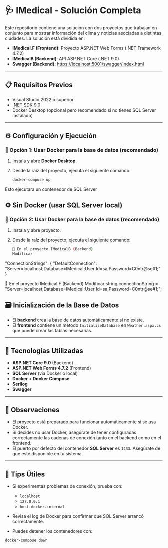 # 🩺 IMedical - Solución Completa

Este repositorio contiene una solución con dos proyectos que trabajan en conjunto para mostrar información del clima y noticias asociadas a distintas ciudades. La solución está dividida en:

- **IMedical.F (Frontend)**: Proyecto ASP.NET Web Forms (.NET Framework 4.7.2)
- **IMedicalB (Backend)**: API ASP.NET Core (.NET 9.0)
- **Swagger (Backend)**: [https://localhost:5001/swagger/index.html](https://localhost:5001/swagger/index.html)
---

## 📋 Requisitos Previos

- Visual Studio 2022 o superior
- [.NET SDK 9.0](https://dotnet.microsoft.com/en-us/download/dotnet/9.0)
- Docker Desktop (opcional pero recomendado si no tienes SQL Server instalado)
---

## ⚙️ Configuración y Ejecución

### 🔁 Opción 1: Usar Docker para la base de datos (recomendado)

1. Instala y abre **Docker Desktop**.
2. Desde la raíz del proyecto, ejecuta el siguiente comando:

   ```bash
   docker-compose up

Esto ejecutara un contenedor de SQL Server

## ⚙️ Sin Docker (usar SQL Server local)
### 🔁 Opción 2: Usar Docker para la base de datos (recomendado)

1. Instala y abre proyecto.
2. Desde la raíz del proyecto, ejecuta el siguiente comando:

   ```bash
   🔧 En el proyecto IMedicalB (Backend)
   Modificar

"ConnectionStrings": {
  "DefaultConnection": "Server=localhost;Database=IMedical;User Id=sa;Password=C0ntr@se#1;"
}       

 
   🔧 En el proyecto IMedical.F (Backend)
   Modificar string connectionString = "Server=localhost;Database=IMedical;User Id=sa;Password=C0ntr@se#1;";



   ## 🗃️ Inicialización de la Base de Datos

- El **backend** crea la base de datos automáticamente si no existe.
- El **frontend** contiene un método `InitializeDatabase` en `Weather.aspx.cs` que puede crear las tablas necesarias.

---

## 🧰 Tecnologías Utilizadas

- **ASP.NET Core 9.0** (Backend)
- **ASP.NET Web Forms 4.7.2** (Frontend)
- **SQL Server** (vía Docker o local)
- **Docker + Docker Compose**
- **Serilog**
- **Swagger**

---

## 🧪 Observaciones

- El proyecto está preparado para funcionar automáticamente si se usa Docker.
- Si decides no usar Docker, asegúrate de tener configuradas correctamente las cadenas de conexión tanto en el backend como en el frontend.
- El puerto por defecto del contenedor **SQL Server** es `1433`. Asegúrate de que esté disponible en tu sistema.

---

## 🧠 Tips Útiles

- Si experimentas problemas de conexión, prueba con:
  - `localhost`
  - `127.0.0.1`
  - `host.docker.internal`
  
- Revisa el log de Docker para confirmar que SQL Server arrancó correctamente.
- Puedes detener los contenedores con:

```bash
docker-compose down            
        
